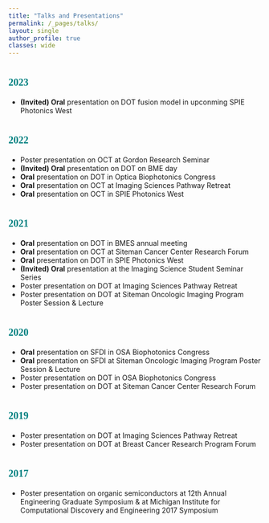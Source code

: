 ```yaml
---
title: "Talks and Presentations"
permalink: /_pages/talks/
layout: single
author_profile: true
classes: wide
---
```


# <span style="color:teal; font-family:Comic Sans MS;font-size: 20px;">2023</span>
- __(Invited) Oral__ presentation on DOT fusion model in upconming SPIE Photonics West

# <span style="color:teal; font-family:Comic Sans MS;font-size: 20px;">2022</span>
- Poster presentation on OCT at Gordon Research Seminar 
- __(Invited) Oral__ presentation on DOT on BME day 
- __Oral__ presentation on DOT in Optica Biophotonics Congress 
- __Oral__ presentation on OCT at Imaging Sciences Pathway Retreat 
- __Oral__ presentation on OCT in SPIE Photonics West


# <span style="color:teal; font-family:Comic Sans MS;font-size: 20px;">2021</span>
- __Oral__ presentation on DOT in BMES annual meeting
- __Oral__ presentation on OCT at Siteman Cancer Center Research Forum
- __Oral__ presentation on DOT in SPIE Photonics West
- __(Invited) Oral__ presentation at the Imaging Science Student Seminar Series
- Poster presentation on DOT at Imaging Sciences Pathway Retreat
- Poster presentation on DOT at Siteman Oncologic Imaging Program Poster Session & Lecture


# <span style="color:teal; font-family:Comic Sans MS;font-size: 20px;">2020</span>
- __Oral__ presentation on SFDI in OSA Biophotonics Congress
- __Oral__ presentation on SFDI at Siteman Oncologic Imaging Program Poster Session & Lecture
- Poster presentation on DOT in OSA Biophotonics Congress
- Poster presentation on DOT at Siteman Cancer Center Research Forum


# <span style="color:teal; font-family:Comic Sans MS;font-size: 20px;">2019</span>
- Poster presentation on DOT at Imaging Sciences Pathway Retreat
- Poster presentation on DOT at Breast Cancer Research Program Forum


# <span style="color:teal; font-family:Comic Sans MS;font-size: 20px;">2017</span>
- Poster presentation on organic semiconductors at 12th Annual Engineering Graduate Symposium & at Michigan Institute for Computational Discovery and Engineering 2017 Symposium

